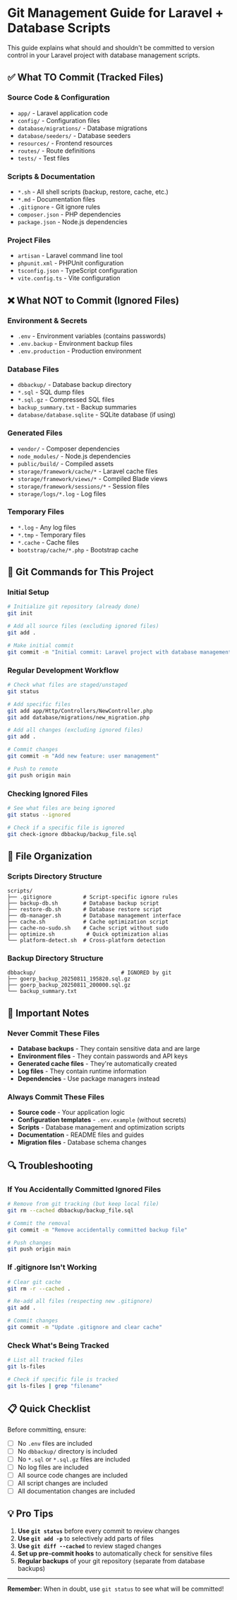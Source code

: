 # Git Management Guide for Laravel + Database Scripts

This guide explains what should and shouldn't be committed to version control in your Laravel project with database management scripts.

## ✅ **What TO Commit (Tracked Files)**

### **Source Code & Configuration**
- `app/` - Laravel application code
- `config/` - Configuration files
- `database/migrations/` - Database migrations
- `database/seeders/` - Database seeders
- `resources/` - Frontend resources
- `routes/` - Route definitions
- `tests/` - Test files

### **Scripts & Documentation**
- `*.sh` - All shell scripts (backup, restore, cache, etc.)
- `*.md` - Documentation files
- `.gitignore` - Git ignore rules
- `composer.json` - PHP dependencies
- `package.json` - Node.js dependencies

### **Project Files**
- `artisan` - Laravel command line tool
- `phpunit.xml` - PHPUnit configuration
- `tsconfig.json` - TypeScript configuration
- `vite.config.ts` - Vite configuration

## ❌ **What NOT to Commit (Ignored Files)**

### **Environment & Secrets**
- `.env` - Environment variables (contains passwords)
- `.env.backup` - Environment backup files
- `.env.production` - Production environment

### **Database Files**
- `dbbackup/` - Database backup directory
- `*.sql` - SQL dump files
- `*.sql.gz` - Compressed SQL files
- `backup_summary.txt` - Backup summaries
- `database/database.sqlite` - SQLite database (if using)

### **Generated Files**
- `vendor/` - Composer dependencies
- `node_modules/` - Node.js dependencies
- `public/build/` - Compiled assets
- `storage/framework/cache/*` - Laravel cache files
- `storage/framework/views/*` - Compiled Blade views
- `storage/framework/sessions/*` - Session files
- `storage/logs/*.log` - Log files

### **Temporary Files**
- `*.log` - Any log files
- `*.tmp` - Temporary files
- `*.cache` - Cache files
- `bootstrap/cache/*.php` - Bootstrap cache

## 🔧 **Git Commands for This Project**

### **Initial Setup**
```bash
# Initialize git repository (already done)
git init

# Add all source files (excluding ignored files)
git add .

# Make initial commit
git commit -m "Initial commit: Laravel project with database management scripts"
```

### **Regular Development Workflow**
```bash
# Check what files are staged/unstaged
git status

# Add specific files
git add app/Http/Controllers/NewController.php
git add database/migrations/new_migration.php

# Add all changes (excluding ignored files)
git add .

# Commit changes
git commit -m "Add new feature: user management"

# Push to remote
git push origin main
```

### **Checking Ignored Files**
```bash
# See what files are being ignored
git status --ignored

# Check if a specific file is ignored
git check-ignore dbbackup/backup_file.sql
```

## 📁 **File Organization**

### **Scripts Directory Structure**
```
scripts/
├── .gitignore          # Script-specific ignore rules
├── backup-db.sh        # Database backup script
├── restore-db.sh       # Database restore script
├── db-manager.sh       # Database management interface
├── cache.sh            # Cache optimization script
├── cache-no-sudo.sh    # Cache script without sudo
├── optimize.sh          # Quick optimization alias
└── platform-detect.sh  # Cross-platform detection
```

### **Backup Directory Structure**
```
dbbackup/                           # IGNORED by git
├── goerp_backup_20250811_195820.sql.gz
├── goerp_backup_20250811_200000.sql.gz
└── backup_summary.txt
```

## 🚨 **Important Notes**

### **Never Commit These Files**
- **Database backups** - They contain sensitive data and are large
- **Environment files** - They contain passwords and API keys
- **Generated cache files** - They're automatically created
- **Log files** - They contain runtime information
- **Dependencies** - Use package managers instead

### **Always Commit These Files**
- **Source code** - Your application logic
- **Configuration templates** - `.env.example` (without secrets)
- **Scripts** - Database management and optimization scripts
- **Documentation** - README files and guides
- **Migration files** - Database schema changes

## 🔍 **Troubleshooting**

### **If You Accidentally Committed Ignored Files**
```bash
# Remove from git tracking (but keep local file)
git rm --cached dbbackup/backup_file.sql

# Commit the removal
git commit -m "Remove accidentally committed backup file"

# Push changes
git push origin main
```

### **If .gitignore Isn't Working**
```bash
# Clear git cache
git rm -r --cached .

# Re-add all files (respecting new .gitignore)
git add .

# Commit changes
git commit -m "Update .gitignore and clear cache"
```

### **Check What's Being Tracked**
```bash
# List all tracked files
git ls-files

# Check if specific file is tracked
git ls-files | grep "filename"
```

## 📋 **Quick Checklist**

Before committing, ensure:
- [ ] No `.env` files are included
- [ ] No `dbbackup/` directory is included
- [ ] No `*.sql` or `*.sql.gz` files are included
- [ ] No log files are included
- [ ] All source code changes are included
- [ ] All script changes are included
- [ ] All documentation changes are included

## 💡 **Pro Tips**

1. **Use `git status`** before every commit to review changes
2. **Use `git add -p`** to selectively add parts of files
3. **Use `git diff --cached`** to review staged changes
4. **Set up pre-commit hooks** to automatically check for sensitive files
5. **Regular backups** of your git repository (separate from database backups)

---

**Remember**: When in doubt, use `git status` to see what will be committed!
